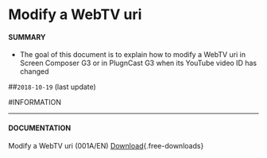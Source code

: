 # Modify a WebTV uri 

#### **SUMMARY**
- The goal of this document is to explain how to modify a WebTV uri in Screen Composer G3 or in PlugnCast G3 when its YouTube video ID has changed       

##`2018-10-19` (last update)

#INFORMATION
***********************************************************************
#### **DOCUMENTATION**  
Modify a WebTV uri (001A/EN) [Download](application-notes/webtv-uri-modification-001A_en.pdf){.free-downloads}  






